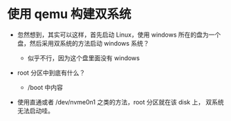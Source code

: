# 使用 qemu 构建双系统

- 忽然想到，其实可以这样，首先启动 Linux，使用 windows 所在的盘为一个盘，然后采用双系统的方法启动 windows 系统？
  - 似乎不行，因为这个盘里面没有 windows

- root 分区中到底有什么？
  - /boot 中内容

- 使用直通或者 /dev/nvme0n1 之类的方法，root 分区就在该 disk 上，
双系统无法启动哇。
